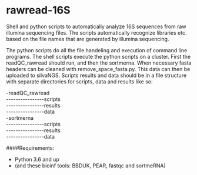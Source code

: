 # rawread-16S
Shell and python scripts to automatically analyze 16S sequences from raw illumina sequencing files.
The scripts automatically recognize libraries etc. based on the file names that are generated by 
illumina sequencing. 

The python scripts do all the file handeling and execution of command line programs. The shell scripts 
execute the python scripts on a cluster. 
First the readQC_rawread should run, and then the sortmerna. When necessary fasta headers can be cleaned
with remove_space_fasta.py. This data can then be uploaded to silvaNGS. Scripts results and data should 
be in a file structure with separate directories for scripts, data and results like so:

-readQC_rawread  
----------------scripts   
----------------results  
----------------data  
-sortmerna  
----------------scripts   
----------------results  
----------------data  
   
   
####Requirements:   
- Python 3.6 and up  
- (and these bioinf tools: BBDUK, PEAR, fastqc and sortmeRNA)
